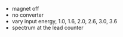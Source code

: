 - magnet off
- no converter
- vary input energy, 1.0, 1.6, 2.0, 2.6, 3.0, 3.6
- spectrum at the lead counter
